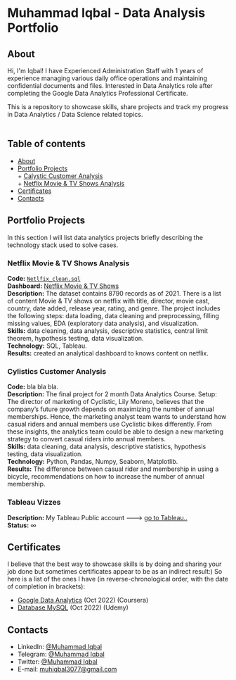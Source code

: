 # Muhammad Iqbal - Data Analysis Portfolio 

## About

Hi, I'm Iqbal! I have Experienced Administration Staff with 1 years of experience managing various daily office operations and maintaining confidential documents and files. Interested in Data Analytics role after completing the Google Data Analytics Professional Certificate.    

This is a repository to showcase skills, share projects and track my progress in Data Analytics / Data Science related topics.  
<br>

## Table of contents
- [About](#about)
- [Portfolio Projects](#portfolio-projects)                    
       + [Calystic Customer Analysis](#cyclistic-customer-analysis)                 
       + [Netflix Movie & TV Shows Analysis](#netflix-movie-&-TV-analysis)                
- [Certificates](#certificates)
- [Contacts](#contacts)

## Portfolio Projects
In this section I will list data analytics projects briefly describing the technology stack used to solve cases.

### Netflix Movie & TV Shows Analysis
**Code:** [`Netlfix_clean.sql`](https://github.com/muhiqbal77/muhiqbal77/blob/main/Netlfix_clean.sql)    
**Dashboard:** [Netflix Movie & TV Shows](https://public.tableau.com/app/profile/zero7962/viz/NetflixMovieAnalytics/DashbordNetflix)  
**Description:** The dataset contains 8790 records as of 2021. There is a list of content Movie & TV shows on netflix with title, director, movie cast, country, date added, release year, rating, and genre. The project includes the following steps: data loading, data cleaning and preprocessing, filling missing values, EDA (exploratory data analysis), and visualization.   
**Skills:** data cleaning, data analysis, descriptive statistics, central limit theorem, hypothesis testing, data visualization.    
**Technology:** SQL, Tableau.    
**Results:** created an analytical dashboard to knows content on netflix.

### Cylistics Customer Analysis
**Code:** bla bla bla.  
**Description:** The final project for 2 month Data Analytics Course. Setup: The director of marketing of Cyclistic, Lily Moreno, believes that the company’s future growth depends on maximizing the number of annual memberships. Hence, the marketing analyst team wants to understand how casual riders and annual members use Cyclistic bikes differently. From these insights, the analytics team could be able to design a new marketing strategy to convert casual riders into annual members.    
**Skills:** data cleaning, data analysis, descriptive statistics, hypothesis testing, data visualization.  
**Technology:** Python, Pandas, Numpy, Seaborn, Matplotlib.  
**Results:** The difference between casual rider and membership in using a bicycle, recommendations on how to increase the number of annual membership.


### Tableau Vizzes
**Description:** My Tableau Public account ---> [go to Tableau..](https://public.tableau.com/profile/nktn.lx#!/)  
**Status:** ∞  

## Certificates
I believe that the best way to showcase skills is by doing and sharing your job done but sometimes certificates appear to be as an indirect result:) So here is a list of the ones I have (in reverse-chronological order, with the date of completion in brackets):

- [Google Data Analytics](https://drive.google.com/file/d/1glcJC-2dWzlH_2hFZBvmZ5ch5zs_rmD0/view?usp=sharing) (Oct 2022) (Coursera)
- [Database MySQL](https://drive.google.com/file/d/1KiumoMyTmtiudF5ewNorJbeOLb_yZgNA/view?usp=sharing) (Oct 2022) (Udemy)

## Contacts
- LinkedIn: [@Muhammad Iqbal](https://www.linkedin.com/in/muhammad-iqbal-754a0521b/)
- Telegram: [@Muhammad Iqbal](https://t.me/muhiqbal77)
- Twitter: [@Muhammad Iqbal](https://instagram.com/baliqball._)
- E-mail: muhiqbal3077@gmail.com
